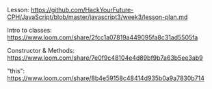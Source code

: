 Lesson: https://github.com/HackYourFuture-CPH/JavaScript/blob/master/javascript3/week3/lesson-plan.md

Intro to classes:
https://www.loom.com/share/2fcc1a07819a449095fa8c31ad5505fa

Constructor & Methods:
https://www.loom.com/share/7e0f9c48104e4d89bf9b7a63b5ee3ab9

"this":
https://www.loom.com/share/8b4e59158c48414d935b0a9a7830b714
